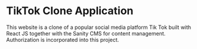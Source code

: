 # TikTok Clone Application

This website is a clone of a popular social media platform Tik Tok built with React JS together with the Sanity CMS for content management. Authorization is incorporated into this project.
